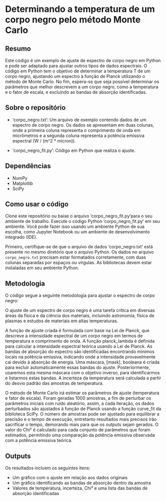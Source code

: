 # Determinando a temperatura de um corpo negro pelo método Monte Carlo

## Resumo

Este código é um exemplo de ajuste de espectro de corpo negro em Python e pode ser adaptado para ajustar outros tipos de dados espectrais. O código em Python tem o objetivo de determinar a temperatura T de um corpo negro, ajustando um espectro à função de Planck utilizando o método de Monte Carlo. No fim, espera-se que seja possível determinar os parâmetros que melhor descrevem a um corpo negro, como a temperatura e o fator de escala, e excluindo as bandas de absorção identificadas.

## Sobre o repositório

- ‘corpo_negro.txt’: Um arquivo de exemplo contendo dados de um espectro de corpo negro. Os dados se apresentam em duas colunas, onde a primeira coluna representa o comprimento de onda em micrômetros e a segunda coluna representa a potência emissiva espectral (W / (m^2 * micron)).

- ‘corpo_negro_fit.py’: Código em Python que realiza o ajuste.

## Dependências

- NumPy
- Matplotlib
- SciPy

## Como usar o código

Clone este repositório ou baixe o arquivo ‘corpo_negro_fit.py’para o seu ambiente de trabalho. Execute o código Python ‘corpo_negro_fit.py’ em seu ambiente. Você pode fazer isso usando um ambiente Python de sua escolha, como Jupyter Notebook ou um ambiente de desenvolvimento integrado (IDE).

Primeiro, certifique-se de que o arquivo de dados ‘corpo_negro.txt’ está presente no mesmo diretório que o arquivo Python. Os dados no arquivo `corpo_negro.txt` precisam estar formatados corretamente, com duas colunas separadas por espaços ou vírgulas. As bibliotecas devem estar instaladas em seu ambiente Python.

## Metodologia

O código segue a seguinte metodologia para ajustar o espectro de corpo negro:

O ajuste de um espectro de corpo negro é uma tarefa crítica em diversas áreas da física e da ciência dos materiais, incluindo astronomia, física de plasmas e estudos de materiais em altas temperaturas.

A função de ajuste criada é  formulada com base na Lei de Planck, que descreve a intensidade espectral de um corpo negro em termos de temperatura e comprimento de onda. A função planck_lambda é definida para calcular a intensidade espectral teórica usando a Lei de Planck. As bandas de absorção do espectro são identificadas encontrando mínimos locais na potência emissiva, indicando onde a intensidade provavelmente cai devido à absorção de energia. Uma máscara, [mask], booleana é criada para excluir automaticamente essas bandas do ajuste. Posteriormente, usaremos esta mesma máscara com o objetivo inverso, para identificarmos e listarmos estas bandas. A incerteza da temperatura será calculada a partir do desvio padrão das amostras de temperatura.

O método de Monte Carlo irá estimar os parâmetros de ajuste (temperatura e fator de escala). Foram geradas 1000 amostras, a fim de perturbar os parâmetros iniciais com ruído aleatório, assim, a cada iteração, os dados perturbados são ajustados à função de Planck usando a função curve_fit da biblioteca SciPy. O número de amostras pode ser ajustado para equilibrar a precisão e o tempo de execução, entretanto resultados mais precisos irão sacrificar o tempo, demorando mais para que os outputs sejam gerados. O valor do Chi² é calculado para cada conjunto de parâmetros que foram estimados, permitindo uma comparação da potência emissiva observada com a potência emissiva teórica.


## Outputs

Os resultados incluem os seguintes itens:

- Um gráfico com o ajuste em relação aos dados originais
- Um gráfico identificando as bandas de absorção dentro da amostra 
- Valores de temperatura, incerteza, Chi² e uma lista das bandas de absorção identificadas
